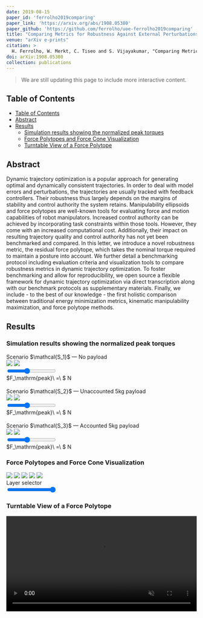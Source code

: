 ```yaml
---
date: 2019-08-15
paper_id: 'ferrolho2019comparing'
paper_link: 'https://arxiv.org/abs/1908.05380'
paper_github: 'https://github.com/ferrolho/uoe-ferrolho2019comparing'
title: "Comparing Metrics for Robustness Against External Perturbations in Dynamic Trajectory Optimization"
venue: "arXiv e-prints"
citation: >
  H. Ferrolho, W. Merkt, C. Tiseo and S. Vijayakumar, "Comparing Metrics for Robustness Against External Perturbations in Dynamic Trajectory Optimization", in <em>arXiv e-prints</em>, p. arXiv:1908.05380, Aug. 2019.
doi: arXiv:1908.05380
collection: publications
---
```


<link rel="stylesheet" href="{{ "/assets/css/custom/ferrolho2019comparing.css" | absolute_url }}">

> We are still updating this page to include more interactive content.

## Table of Contents
- [Table of Contents](#table-of-contents)
- [Abstract](#abstract)
- [Results](#results)
  - [Simulation results showing the normalized peak torques](#simulation-results-showing-the-normalized-peak-torques)
  - [Force Polytopes and Force Cone Visualization](#force-polytopes-and-force-cone-visualization)
  - [Turntable View of a Force Polytope](#turntable-view-of-a-force-polytope)

## Abstract

Dynamic trajectory optimization is a popular approach for generating optimal and dynamically consistent trajectories. In order to deal with model errors and perturbations, the trajectories are usually tracked with feedback controllers. Their robustness thus largely depends on the margins of stability and control authority the system retains. Manipulability ellipsoids and force polytopes are well-known tools for evaluating force and motion capabilities of robot manipulators. Increased control authority can be achieved by incorporating task constraints within those tools. However, they come with an increased computational cost. Additionally, their impact on resulting trajectory quality and control authority has not yet been benchmarked and compared. In this letter, we introduce a novel robustness metric, the residual force polytope, which takes the nominal torque required to maintain a posture into account. We further detail a benchmarking protocol including evaluation criteria and visualization tools to compare robustness metrics in dynamic trajectory optimization. To foster benchmarking and allow for reproducibility, we open source a flexible framework for dynamic trajectory optimization via direct transcription along with our benchmark protocols as supplementary materials. Finally, we include - to the best of our knowledge - the first holistic comparison between traditional energy minimization metrics, kinematic manipulability maximization, and force polytope methods.

## Results

### Simulation results showing the normalized peak torques

<div style="margin-bottom: 1.3em">
  Scenario $\mathcal{S_1}$ — No payload
  <div class="overlay_display">
    <img src="{{ "/images/ferrolho2019comparing/peak-torque-s1/frame_0.svg" | absolute_url }}" />
    <img src="{{ "/images/ferrolho2019comparing/peak-torque-s1/frame_1.svg" | absolute_url }}" id="test_img1" />
  </div>
  <div class="container">
    <div class="left"><input type="range" min="0" max="25" value="10" class="slider" id="myRange1"></div>
    <div class="right">$F_\mathrm{peak}\ =\ $<span id="demo1"></span> N</div>
    <div style="clear: both"></div>
  </div>
</div>

<div style="margin-bottom: 1.3em">
  Scenario $\mathcal{S_2}$ — Unaccounted 5kg payload
  <div class="overlay_display">
    <img src="{{ "/images/ferrolho2019comparing/peak-torque-s2/frame_0.svg" | absolute_url }}" />
    <img src="{{ "/images/ferrolho2019comparing/peak-torque-s2/frame_1.svg" | absolute_url }}" id="test_img2" />
  </div>
  <div class="container">
    <div class="left"><input type="range" min="0" max="25" value="10" class="slider" id="myRange2"></div>
    <div class="right">$F_\mathrm{peak}\ =\ $<span id="demo2"></span> N</div>
    <div style="clear: both"></div>
  </div>
</div>

<div style="margin-bottom: 1.3em">
  Scenario $\mathcal{S_3}$ — Accounted 5kg payload
  <div class="overlay_display">
    <img src="{{ "/images/ferrolho2019comparing/peak-torque-s3/frame_0.svg" | absolute_url }}" />
    <img src="{{ "/images/ferrolho2019comparing/peak-torque-s3/frame_1.svg" | absolute_url }}" id="test_img3" />
  </div>
  <div class="container">
    <div class="left"><input type="range" min="0" max="25" value="10" class="slider" id="myRange3"></div>
    <div class="right">$F_\mathrm{peak}\ =\ $<span id="demo3"></span> N</div>
    <div style="clear: both"></div>
  </div>
</div>

### Force Polytopes and Force Cone Visualization

<div style="margin-bottom: 1.3em">
  <div class="imageContainer">
    <img src="{{ "/images/ferrolho2019comparing/1.png" | absolute_url }}" class="ghost" />
    <img src="{{ "/images/ferrolho2019comparing/1.png" | absolute_url }}" id="layer1" />
    <img src="{{ "/images/ferrolho2019comparing/4.png" | absolute_url }}" id="layer2" />
    <img src="{{ "/images/ferrolho2019comparing/3.png" | absolute_url }}" id="layer3" />
    <img src="{{ "/images/ferrolho2019comparing/2.png" | absolute_url }}" id="layer4" />
  </div>
  Layer selector
  <div class="container">
    <div class="left"  style="width: 50%;"><input type="range" min="1" max="4" value="4" class="slider" id="myRange4"></div>
    <div class="right" style="width: 50%;"><span id="demo4"></span></div>
    <div style="clear: both"></div>
  </div>
</div>

### Turntable View of a Force Polytope

<div style="text-align: center;">
  <video width="100%" autoplay loop muted>
    <source src="{{ "/videos/ferrolho2019comparing/force_polytope.mp4" | absolute_url }}" type="video/mp4">
    Your browser does not support the video tag.
  </video>
</div>

<script src="{{ "/assets/js/custom/ferrolho2019comparing.js" | absolute_url }}"></script>
